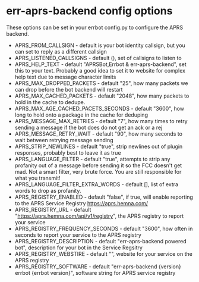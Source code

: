 # err-aprs-backend config options

These options can be set in your errbot config.py to configure the APRS backend.

* APRS_FROM_CALLSIGN - default is your bot identity callsign, but you can set to reply as a different callsign
* APRS_LISTENED_CALLSIGNS - default (), set of callsigns to listen to
* APRS_HELP_TEXT - default "APRSBot,Errbot & err-aprs-backend", set this to your text. Probably a good idea to set it to website for complex help text due to message character limits
* APRS_MAX_DROPPED_PACKETS - default "25", how many packets we can drop before the bot backend will restart
* APRS_MAX_CACHED_PACKETS - default "2048", how many packets to hold in the cache to dedupe.
* APRS_MAX_AGE_CACHED_PACETS_SECONDS - default "3600", how long to hold onto a package in the cache for deduping
* APRS_MESSAGE_MAX_RETRIES - default "7", how many times to retry sending a message if the bot does do not get an ack or a rej
* APRS_MESSAGE_RETRY_WAIT - default "90", how many seconds to wait between retrying message sending
* APRS_STRIP_NEWLINES - default "true", strip newlines out of plugin responses, probably best to leave it as true
* APRS_LANGUAGE_FILTER - default "true", attempts to strip any profanity out of a message before sending it so the FCC doesn't get mad. Not a smart filter, very brute force. You are still responsible for what you transmit!
* APRS_LANGUAGE_FILTER_EXTRA_WORDS - default [], list of extra words to drop as profanity.
* APRS_REGISTRY_ENABLED - default "false", if true, will enable reporting to the APRS Service Registry https://aprs.hemna.com/
* APRS_REGISTRY_URL - default "https://aprs.hemna.com/api/v1/registry", the APRS registry to report your service
* APRS_REGISTRY_FREQUENCY_SECONDS - default "3600", how often in seconds to report your service to the APRS registry
* APRS_REGISTRY_DESCRIPTION - default "err-aprs-backend powered bot", description for your bot in the Service Regsitry
* APRS_REGISTRY_WEBSTIRE - default "", website for your service on the APRS registry
* APRS_REGISTRY_SOFTWARE - default "err-aprs-backend {version} errbot {errbot version}", software string for APRS service registry
